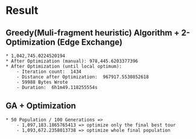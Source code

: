 # Result

## Greedy(Muli-fragment heuristic) Algorithm + 2-Optimization (Edge Exchange)
    * 1,042,745.0224520194
    * After Optimization (manual): 978,445.6203377396
    * After Optimization (until local optimum): 
        - Iteration count:  1434
        - Distance after Optimization:  967917.5530852618
        - 59988 Bytes Wrote
        - Duration:  6h1m49.118255554s

## GA + Optimization
    * 50 Population / 100 Generations => 
        - 1,097,183.1865765413 => optimize only the final best tour
        - 1,093,672.2358013738 => optimize whole final population
